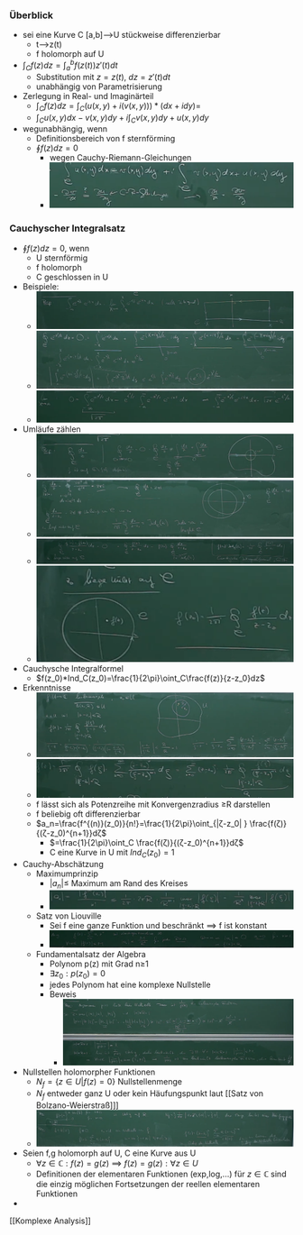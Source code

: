 ### Überblick
+ sei eine Kurve C \[a,b]-->U stückweise differenzierbar
	+ t-->z(t)
	+ f holomorph auf U
+ $\int_Cf(z)dz=\int_a^bf(z(t))z'(t)dt$
	+ Substitution mit $z=z(t)$, $dz=z'(t)dt$
	+ unabhängig von Parametrisierung
+ Zerlegung in Real- und Imaginärteil
	+ $\int_Cf(z)dz=\int_C(u(x,y)+i(v(x,y)))*(dx+idy)=$
	+ $\int_Cu(x,y)dx-v(x,y)dy + i\int_Cv(x,y)dy+u(x,y)dy$
+ wegunabhängig, wenn
	+ Definitionsbereich von f sternförming
	+ $\oint f(z)dz=0$
		+ wegen Cauchy-Riemann-Gleichungen
		+ ![](../../../z_images/Pasted%20image%2020220511141142.png)
		
### Cauchyscher Integralsatz
+ $\oint f(z)dz=0$, wenn
	+ U sternförmig
	+ f holomorph
	+ C geschlossen in U
+ Beispiele:
	+ ![](../../../z_images/Pasted%20image%2020220511142112.png)
	+ ![](../../../z_images/Pasted%20image%2020220511142302.png)
	+ ![](../../../z_images/Pasted%20image%2020220511142346.png)
+ Umläufe zählen
	+ ![](../../../z_images/Pasted%20image%2020220511150220.png)
	+ ![](../../../z_images/Pasted%20image%2020220511150743.png)
	+ ![](../../../z_images/Pasted%20image%2020220511151006.png)
	+ ![](../../../z_images/Pasted%20image%2020220511151330.png)
+ Cauchysche Integralformel
	+ $f(z_0)*Ind_C(z_0)=\frac{1}{2\pi}\oint_C\frac{f(z)}{z-z_0}dz$
+ Erkenntnisse
	+ ![](../../../z_images/Pasted%20image%2020220511151750.png)
	+ ![](../../../z_images/Pasted%20image%2020220511151805.png)
	+ f lässt sich als Potenzreihe mit Konvergenzradius ≥R darstellen
	+ f beliebig oft differenzierbar
	+ $a_n=\frac{f^{(n)}(z_0)}{n!}=\frac{1}{2\pi}\oint_{|ζ-z_0| } \frac{f(ζ)}{(ζ-z_0)^{n+1}}dζ$
		+ $=\frac{1}{2\pi}\oint_C \frac{f(ζ)}{(ζ-z_0)^{n+1}}dζ$
		+ C eine Kurve in U mit $Ind_C(z_0)=1$
+ Cauchy-Abschätzung
	+ Maximumprinzip
		+ $|a_n|≤$ Maximum am Rand des Kreises
		+ ![](../../../z_images/Pasted%20image%2020220516101649.png)
	+ Satz von Liouville
		+ Sei f eine ganze Funktion und beschränkt ==> f ist konstant
		+ ![](../../../z_images/Pasted%20image%2020220516102124.png)
	+ Fundamentalsatz der Algebra
		+ Polynom p(z) mit Grad n≥1
		+ $∃z_0: p(z_0)=0$
		+ jedes Polynom hat eine komplexe Nullstelle
		+ Beweis
			+ ![](../../../z_images/Pasted%20image%2020220516102832.png)
+ Nullstellen holomorpher Funktionen
	+ $N_f=\{z∈U|f(z)=0\}$ Nullstellenmenge
	+ $N_f$ entweder ganz U oder kein Häufungspunkt laut [[Satz von Bolzano-Weierstraß]]]
	+ ![](../../../z_images/Pasted%20image%2020220516105419.png)
+ Seien f,g holomorph auf U, C eine Kurve aus U
	+ $∀z∈ℂ:f(z)=g(z)$ ==> $f(z)=g(z):∀z∈U$
	+ Definitionen der elementaren Funktionen (exp,log,...) für $z∈ℂ$ sind die einzig möglichen Fortsetzungen der reellen elementaren Funktionen
+ 

[[Komplexe Analysis]]